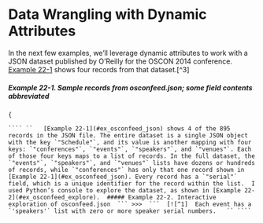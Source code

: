 # Data Wrangling with Dynamic Attributes

In the next few examples, we’ll leverage dynamic attributes to work with a JSON dataset published by O’Reilly for the OSCON 2014 conference. [Example 22-1](#ex_osconfeed_json) shows four records from that dataset.[^3]

##### Example 22-1. Sample records from osconfeed.json; some field contents abbreviated

```
{
```

````` ```` ``   [Example 22-1](#ex_osconfeed_json) shows 4 of the 895 records in the JSON file. The entire dataset is a single JSON object with the key `"Schedule"`, and its value is another mapping with four keys: `"conferences"`, `"events"`, `"speakers"`, and `"venues"`. Each of those four keys maps to a list of records. In the full dataset, the `"events"`, `"speakers"`, and `"venues"` lists have dozens or hundreds of records, while `"conferences"` has only that one record shown in [Example 22-1](#ex_osconfeed_json). Every record has a `"serial"` field, which is a unique identifier for the record within the list.  I used Python’s console to explore the dataset, as shown in [Example 22-2](#ex_osconfeed_explore).  ##### Example 22-2. Interactive exploration of osconfeed.json  ``` >>>  ```  [![^1]  Each event has a `'speakers'` list with zero or more speaker serial numbers.   `` ```` `````